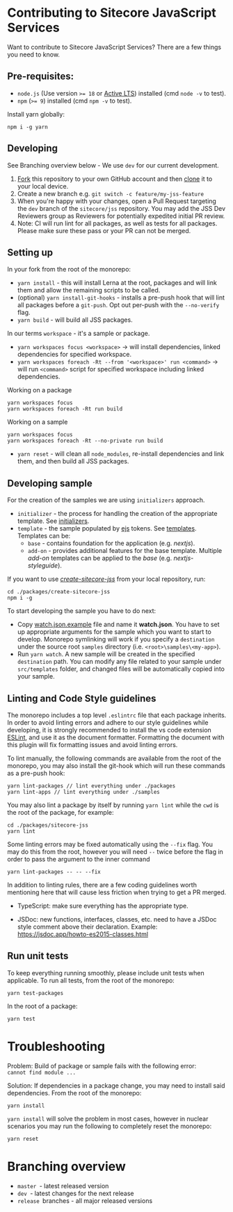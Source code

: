 # Contributing to Sitecore JavaScript Services

Want to contribute to Sitecore JavaScript Services? There are a few things you need to know.

## Pre-requisites:

- `node.js` (Use version `>= 18` or [Active LTS](https://nodejs.org/en/about/releases/)) installed (cmd `node -v` to test).
- `npm` (`>= 9`) installed (cmd `npm -v` to test).

Install yarn globally:

```shell
npm i -g yarn
```

## Developing

See Branching overview below - We use `dev` for our current development.

1. [Fork](https://help.github.com/articles/fork-a-repo/) this repository to your own GitHub account and then [clone](https://help.github.com/articles/cloning-a-repository/) it to your local device.
2. Create a new branch e.g. `git switch -c feature/my-jss-feature`
3. When you're happy with your changes, open a Pull Request targeting the `dev` branch of the `sitecore/jss` repository. You may add the JSS Dev Reviewers group as Reviewers for potentially expedited initial PR review.
4. Note: CI will run lint for all packages, as well as tests for all packages. Please make sure these pass or your PR can not be merged.

## Setting up

In your fork from the root of the monorepo:

- `yarn install` - this will install Lerna at the root, packages and will link them and allow the remaining scripts to be called.
- (optional) `yarn install-git-hooks` - installs a pre-push hook that will lint all packages before a `git-push`. Opt out per-push with the `--no-verify` flag.
- `yarn build` - will build all JSS packages.

In our terms `workspace` - it's a sample or package.

- `yarn workspaces focus <workspace>` -> will install dependencies, linked dependencies for specified workspace.
- `yarn workspaces foreach -Rt --from '<workspace>' run <command>` -> will run `<command>` script for specified workspace including linked dependencies.

Working on a package

```shell
yarn workspaces focus
yarn workspaces foreach -Rt run build
```

Working on a sample

```shell
yarn workspaces focus
yarn workspaces foreach -Rt --no-private run build
```

- `yarn reset` - will clean all `node_modules`, re-install dependencies and link them, and then build all JSS packages.

## Developing sample

For the creation of the samples we are using `initializers` approach. 

- `initializer` - the process for handling the creation of the appropriate template. See [initializers](https://github.com/Sitecore/jss/tree/dev/packages/create-sitecore-jss/src/initializers).
- `template` - the sample populated by [ejs](https://ejs.co/) tokens. See [templates](https://github.com/Sitecore/jss/tree/dev/packages/create-sitecore-jss/src/templates). Templates can be:
	- `base` - contains foundation for the application (e.g. *nextjs*).
	- `add-on` - provides additional features for the base template. Multiple *add-on* templates can be applied to the *base* (e.g. *nextjs-styleguide*).

If you want to use [*create-sitecore-jss*](https://github.com/Sitecore/jss/tree/dev/packages/create-sitecore-jss) from your local repository, run:

```
cd ./packages/create-sitecore-jss
npm i -g
```

To start developing the sample you have to do next:
* Copy [watch.json.example](https://github.com/Sitecore/jss/blob/dev/packages/create-sitecore-jss/watch.json.example) file and name it **watch.json**. You have to set up appropriate arguments for the sample which you want to start to develop. Monorepo symlinking will work if you specify a `destination` under the source root `samples`  directory (i.e. `<root>\samples\<my-app>`).
* Run `yarn watch`. A new sample will be created in the specified `destination` path. You can modify any file related to your sample under `src/templates` folder, and changed files will be automatically copied into your sample.

## Linting and Code Style guidelines

The monorepo includes a top level `.eslintrc` file that each package inherits. In order to avoid linting errors and adhere to our style guidelines while developing, it is strongly recommended to install the vs code extension  [ESLint](https://marketplace.visualstudio.com/items?itemName=dbaeumer.vscode-eslint), and use it as the document formatter. Formatting the document with this plugin will fix formatting issues and avoid linting errors.

To lint manually, the following commands are available from the root of the monorepo, you may also install the git-hook which will run these commands as a pre-push hook:

```shell
yarn lint-packages // lint everything under ./packages
yarn lint-apps // lint everything under ./samples
```

You may also lint a package by itself by running `yarn lint` while the `cwd` is the root of the package, for example:

```shell
cd ./packages/sitecore-jss
yarn lint
```

Some linting errors may be fixed automatically using the `--fix` flag. You may do this from the root, however you will need `--` twice before the flag in order to pass the argument to the inner command

```shell
yarn lint-packages -- -- --fix 
```

In addition to linting rules, there are a few coding guidelines worth mentioning here that will cause less friction when trying to get a PR merged.

- TypeScript: make sure everything has the appropriate type.

- JSDoc: new functions, interfaces, classes, etc. need to have a JSDoc style comment above their declaration. Example: https://jsdoc.app/howto-es2015-classes.html

## Run unit tests

To keep everything running smoothly, please include unit tests when applicable.
To run all tests, from the root of the monorepo:

```shell
yarn test-packages
```

In the root of a package:

```shell
yarn test
```

# Troubleshooting

Problem: Build of package or sample fails with the following error: `cannot find module ...`

Solution: If dependencies in a package change, you may need to install said dependencies.
From the root of the monorepo:

```shell
yarn install
```

`yarn install` will solve the problem in most cases, however in nuclear scenarios you may run the following to completely reset the monorepo:

```shell
yarn reset
```

# Branching overview

* `master `- latest released version
* `dev `- latest changes for the next release
* `release `branches - all major released versions

